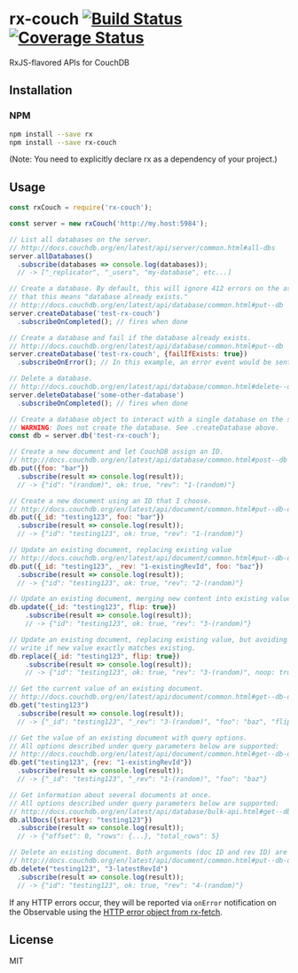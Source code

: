 # rx-couch [![Build Status](https://travis-ci.org/tangledfruit/rx-couch.svg?branch=master)](https://travis-ci.org/tangledfruit/rx-couch) [![Coverage Status](https://coveralls.io/repos/tangledfruit/rx-couch/badge.svg?branch=master&service=github)](https://coveralls.io/github/tangledfruit/rx-couch?branch=master)

RxJS-flavored APIs for CouchDB

## Installation

### NPM

```sh
npm install --save rx
npm install --save rx-couch
```

(Note: You need to explicitly declare rx as a dependency of your project.)

## Usage

```js
const rxCouch = require('rx-couch');

const server = new rxCouch('http://my.host:5984');

// List all databases on the server.
// http://docs.couchdb.org/en/latest/api/server/common.html#all-dbs
server.allDatabases()
  .subscribe(databases => console.log(databases));
  // -> ["_replicator", "_users", "my-database", etc...]

// Create a database. By default, this will ignore 412 errors on the assumption
// that this means "database already exists."
// http://docs.couchdb.org/en/latest/api/database/common.html#put--db
server.createDatabase('test-rx-couch')
  .subscribeOnCompleted(); // fires when done

// Create a database and fail if the database already exists.
// http://docs.couchdb.org/en/latest/api/database/common.html#put--db
server.createDatabase('test-rx-couch', {failIfExists: true})
  .subscribeOnError(); // In this example, an error event would be sent.

// Delete a database.
// http://docs.couchdb.org/en/latest/api/database/common.html#delete--db
server.deleteDatabase('some-other-database')
  .subscribeOnCompleted(); // fires when done

// Create a database object to interact with a single database on the server.
// WARNING: Does not create the database. See .createDatabase above.
const db = server.db('test-rx-couch');

// Create a new document and let CouchDB assign an ID.
// http://docs.couchdb.org/en/latest/api/database/common.html#post--db
db.put({foo: "bar"})
  .subscribe(result => console.log(result));
  // -> {"id": "(random)", ok: true, "rev": "1-(random)"}

// Create a new document using an ID that I choose.
// http://docs.couchdb.org/en/latest/api/document/common.html#put--db-docid
db.put({_id: "testing123", foo: "bar"})
  .subscribe(result => console.log(result));
  // -> {"id": "testing123", ok: true, "rev": "1-(random)"}

// Update an existing document, replacing existing value
// http://docs.couchdb.org/en/latest/api/document/common.html#put--db-docid
db.put({_id: "testing123", _rev: "1-existingRevId", foo: "baz"})
  .subscribe(result => console.log(result));
  // -> {"id": "testing123", ok: true, "rev": "2-(random)"}

// Update an existing document, merging new content into existing value.
db.update({_id: "testing123", flip: true})
    .subscribe(result => console.log(result));
    // -> {"id": "testing123", ok: true, "rev": "3-(random)"}

// Update an existing document, replacing existing value, but avoiding
// write if new value exactly matches existing.
db.replace({_id: "testing123", flip: true})
    .subscribe(result => console.log(result));
    // -> {"id": "testing123", ok: true, "rev": "3-(random)", noop: true}

// Get the current value of an existing document.
// http://docs.couchdb.org/en/latest/api/document/common.html#get--db-docid
db.get("testing123")
  .subscribe(result => console.log(result));
  // -> {"_id": "testing123", "_rev": "3-(random)", "foo": "baz", "flip": true}

// Get the value of an existing document with query options.
// All options described under query parameters below are supported:
// http://docs.couchdb.org/en/latest/api/document/common.html#get--db-docid
db.get("testing123", {rev: "1-existingRevId"})
  .subscribe(result => console.log(result));
  // -> {"_id": "testing123", "_rev": "1-(random)", "foo": "baz"}

// Get information about several documents at once.
// All options described under query parameters below are supported:
// http://docs.couchdb.org/en/latest/api/database/bulk-api.html#get--db-_all_docs
db.allDocs({startkey: "testing123"})
  .subscribe(result => console.log(result));
  // -> {"offset": 0, "rows": {...}, "total_rows": 5}

// Delete an existing document. Both arguments (doc ID and rev ID) are required.
// http://docs.couchdb.org/en/latest/api/document/common.html#put--db-docid
db.delete("testing123", "3-latestRevId")
  .subscribe(result => console.log(result));
  // -> {"id": "testing123", ok: true, "rev": "4-(random)"}
```

If any HTTP errors occur, they will be reported via `onError` notification on
the Observable using the [HTTP error object from rx-fetch](https://github.com/tangledfruit/rx-fetch#http-error-object).

## License

MIT
